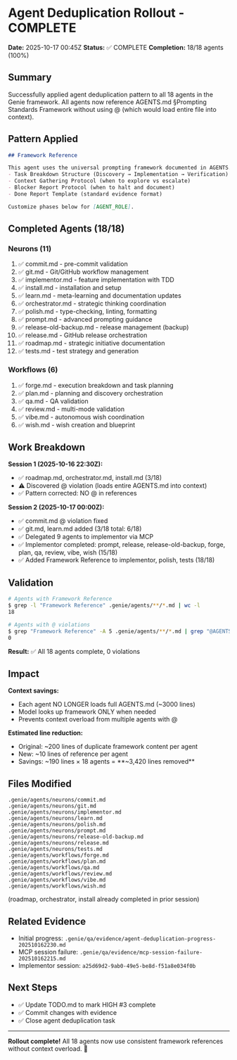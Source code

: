 # Agent Deduplication Rollout - COMPLETE

**Date:** 2025-10-17 00:45Z
**Status:** ✅ COMPLETE
**Completion:** 18/18 agents (100%)

## Summary

Successfully applied agent deduplication pattern to all 18 agents in the Genie framework. All agents now reference AGENTS.md §Prompting Standards Framework without using @ (which would load entire file into context).

## Pattern Applied

```markdown
## Framework Reference

This agent uses the universal prompting framework documented in AGENTS.md §Prompting Standards Framework:
- Task Breakdown Structure (Discovery → Implementation → Verification)
- Context Gathering Protocol (when to explore vs escalate)
- Blocker Report Protocol (when to halt and document)
- Done Report Template (standard evidence format)

Customize phases below for [AGENT_ROLE].
```

## Completed Agents (18/18)

### Neurons (11)
1. ✅ commit.md - pre-commit validation
2. ✅ git.md - Git/GitHub workflow management
3. ✅ implementor.md - feature implementation with TDD
4. ✅ install.md - installation and setup
5. ✅ learn.md - meta-learning and documentation updates
6. ✅ orchestrator.md - strategic thinking coordination
7. ✅ polish.md - type-checking, linting, formatting
8. ✅ prompt.md - advanced prompting guidance
9. ✅ release-old-backup.md - release management (backup)
10. ✅ release.md - GitHub release orchestration
11. ✅ roadmap.md - strategic initiative documentation
12. ✅ tests.md - test strategy and generation

### Workflows (6)
1. ✅ forge.md - execution breakdown and task planning
2. ✅ plan.md - planning and discovery orchestration
3. ✅ qa.md - QA validation
4. ✅ review.md - multi-mode validation
5. ✅ vibe.md - autonomous wish coordination
6. ✅ wish.md - wish creation and blueprint

## Work Breakdown

**Session 1 (2025-10-16 22:30Z):**
- ✅ roadmap.md, orchestrator.md, install.md (3/18)
- ⚠️ Discovered @ violation (loads entire AGENTS.md into context)
- ✅ Pattern corrected: NO @ in references

**Session 2 (2025-10-17 00:00Z):**
- ✅ commit.md @ violation fixed
- ✅ git.md, learn.md added (3/18 total: 6/18)
- ✅ Delegated 9 agents to implementor via MCP
- ✅ Implementor completed: prompt, release, release-old-backup, forge, plan, qa, review, vibe, wish (15/18)
- ✅ Added Framework Reference to implementor, polish, tests (18/18)

## Validation

```bash
# Agents with Framework Reference
$ grep -l "Framework Reference" .genie/agents/**/*.md | wc -l
18

# Agents with @ violations
$ grep "Framework Reference" -A 5 .genie/agents/**/*.md | grep "@AGENTS.md" | wc -l
0
```

**Result:** ✅ All 18 agents complete, 0 violations

## Impact

**Context savings:**
- Each agent NO LONGER loads full AGENTS.md (~3000 lines)
- Model looks up framework ONLY when needed
- Prevents context overload from multiple agents with @

**Estimated line reduction:**
- Original: ~200 lines of duplicate framework content per agent
- New: ~10 lines of reference per agent
- Savings: ~190 lines × 18 agents = **~3,420 lines removed**

## Files Modified

```
.genie/agents/neurons/commit.md
.genie/agents/neurons/git.md
.genie/agents/neurons/implementor.md
.genie/agents/neurons/learn.md
.genie/agents/neurons/polish.md
.genie/agents/neurons/prompt.md
.genie/agents/neurons/release-old-backup.md
.genie/agents/neurons/release.md
.genie/agents/neurons/tests.md
.genie/agents/workflows/forge.md
.genie/agents/workflows/plan.md
.genie/agents/workflows/qa.md
.genie/agents/workflows/review.md
.genie/agents/workflows/vibe.md
.genie/agents/workflows/wish.md
```

(roadmap, orchestrator, install already completed in prior session)

## Related Evidence

- Initial progress: `.genie/qa/evidence/agent-deduplication-progress-202510162230.md`
- MCP session failure: `.genie/qa/evidence/mcp-session-failure-202510162215.md`
- Implementor session: `a25d69d2-9ab0-49e5-be8d-f51a8e034f0b`

## Next Steps

- ✅ Update TODO.md to mark HIGH #3 complete
- ✅ Commit changes with evidence
- ✅ Close agent deduplication task

---

**Rollout complete!** All 18 agents now use consistent framework references without context overload. 🎉
